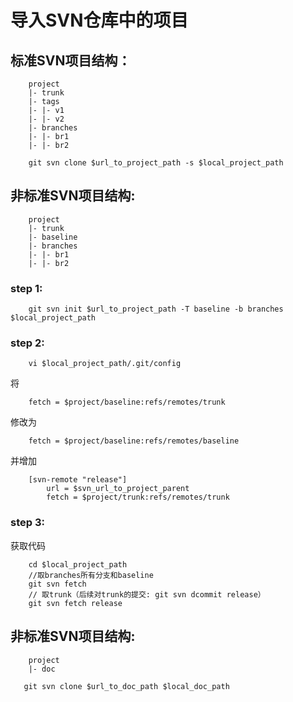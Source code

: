 # 导入SVN仓库中的项目
## 标准SVN项目结构：

```
    project
    |- trunk
    |- tags
    |- |- v1
    |- |- v2
    |- branches
    |- |- br1
    |- |- br2
```
```
    git svn clone $url_to_project_path -s $local_project_path
```

## 非标准SVN项目结构:

```
    project
    |- trunk
    |- baseline
    |- branches
    |- |- br1
    |- |- br2
```

### step 1:

```
    git svn init $url_to_project_path -T baseline -b branches $local_project_path
```
### step 2:

```
    vi $local_project_path/.git/config
```
将

```
    fetch = $project/baseline:refs/remotes/trunk
```
修改为

```
    fetch = $project/baseline:refs/remotes/baseline
```
并增加

```
    [svn-remote "release"]
        url = $svn_url_to_project_parent
        fetch = $project/trunk:refs/remotes/trunk
```
### step 3:
获取代码

```
    cd $local_project_path
    //取branches所有分支和baseline
    git svn fetch
    // 取trunk（后续对trunk的提交: git svn dcommit release）
    git svn fetch release
```

## 非标准SVN项目结构:

```
    project
    |- doc
```
```
   git svn clone $url_to_doc_path $local_doc_path
```
